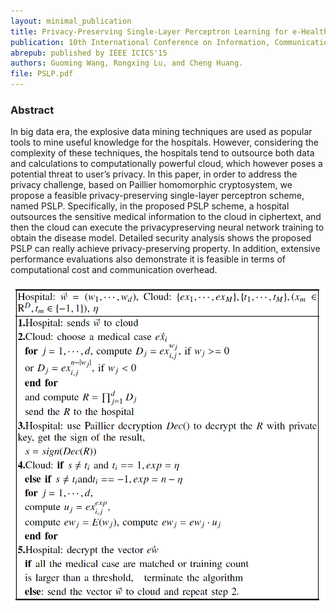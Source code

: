 ```yaml
--- 
layout: minimal_publication
title: Privacy-Preserving Single-Layer Perceptron Learning for e-Healthcare
publication: 10th International Conference on Information, Communications and Signal Processing, 2015
abrepub: published by IEEE ICICS'15
authors: Guoming Wang, Rongxing Lu, and Cheng Huang. 
file: PSLP.pdf
---
```


### Abstract
In big data era, the explosive data mining techniques are used as popular tools to mine useful knowledge for the hospitals.
However, considering the complexity of these techniques, the hospitals tend to outsource both data and calculations to
computationally powerful cloud, which however poses a potential threat to user’s privacy. In this paper, in order to address the privacy challenge, based on Paillier homomorphic cryptosystem, we propose a feasible privacy-preserving single-layer perceptron scheme, named PSLP. Specifically, in the proposed PSLP scheme, a hospital outsources the sensitive medical information to the cloud in ciphertext, and then the cloud can execute the privacypreserving neural network training to obtain the disease model. Detailed security analysis shows the proposed PSLP can really achieve privacy-preserving property. In addition, extensive performance evaluations also demonstrate it is feasible in terms of computational cost and communication overhead.


<div class="modelimg" align="center">  <img src="/static/images/pslp.png"/> </div>

